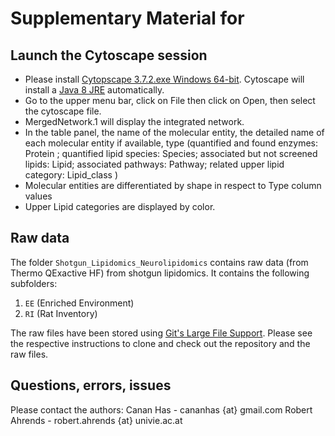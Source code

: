 # Supplementary Material for 

## Launch the Cytoscape session

- Please install [Cytopscape 3.7.2.exe Windows 64-bit](https://github.com/cytoscape/cytoscape/releases/download/3.7.2/Cytoscape_3_7_2_windows_64bit.exe). Cytoscape will install a [Java 8 JRE](https://www.oracle.com/java/technologies/javase-jre8-downloads.html#license-lightbox) automatically. 
- Go to the upper menu bar, click on File then click on Open, then select the cytoscape file. 
- MergedNetwork.1 will display the integrated network. 
- In the table panel, the name of the molecular entity, the detailed name of each molecular entity if available,
type (quantified and found enzymes: Protein ; quantified lipid species: Species; 
associated but not screened lipids: Lipid; associated pathways: Pathway; related upper lipid category: Lipid\_class )
- Molecular entities are differentiated by shape in respect to Type column values
- Upper Lipid categories are displayed by color. 

## Raw data

The folder `Shotgun_Lipidomics_Neurolipidomics` contains raw data (from Thermo QExactive HF) from shotgun lipidomics.
It contains the following subfolders:

1. `EE` (Enriched Environment)
2. `RI` (Rat Inventory)

The raw files have been stored using [Git's Large File Support](https://help.github.com/en/github/managing-large-files/versioning-large-files).
Please see the respective instructions to clone and check out the repository and the raw files.

## Questions, errors, issues 

Please contact the authors:
Canan Has   -   cananhas {at} gmail.com
Robert Ahrends   -   robert.ahrends {at} univie.ac.at
